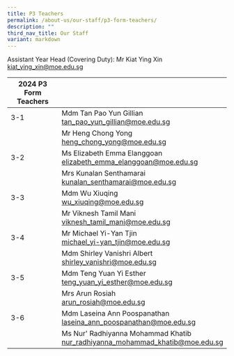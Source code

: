 ```yaml
---
title: P3 Teachers
permalink: /about-us/our-staff/p3-form-teachers/
description: ""
third_nav_title: Our Staff
variant: markdown
---
```

Assistant Year Head (Covering Duty): Mr Kiat Ying Xin
<br>
<a href="mailto:kiat_ying_xin@moe.edu.sg">kiat_ying_xin@moe.edu.sg</a>
<br>

| 2024 P3 Form Teachers | |
| -------- | -------- |
| 3-1    | Mdm Tan Pao Yun Gillian<br> <a href="mailto:tan_pao_yun_gillian@moe.edu.sg">tan_pao_yun_gillian@moe.edu.sg</a>    |   |
|      | Mr Heng Chong Yong     <br> <a href="mailto:heng_chong_yong@moe.edu.sg">heng_chong_yong@moe.edu.sg</a>     |    |
| 3-2    | Ms Elizabeth Emma Elanggoan  <br><a href="mailto:elizabeth_emma_elanggoan@moe.edu.sg">elizabeth_emma_elanggoan@moe.edu.sg</a>    |   |
|     | Mrs Kunalan Senthamarai    <br><a href="mailto:kunalan_senthamarai@moe.edu.sg">kunalan_senthamarai@moe.edu.sg</a>    |   |
| 3-3   | Mdm Wu Xiuqing   <br><a href="mailto:wu_xiuqing@moe.edu.sg">wu_xiuqing@moe.edu.sg</a>   |     |
|      | Mr Viknesh Tamil Mani   <br> <a href="mailto:viknesh_tamil_mani@moe.edu.sg">viknesh_tamil_mani@moe.edu.sg</a>   |      |
| 3-4     | Mr Michael Yi-Yan Tjin    <br> <a href="mailto:michael_yi-yan_tjin@moe.edu.sg">michael_yi-yan_tjin@moe.edu.sg</a>    |      |
|      | Mdm Shirley Vanishri Albert   <br> <a href="mailto:shirley_vanishri@moe.edu.sg">shirley_vanishri@moe.edu.sg</a>     |   |
| 3-5     | Mdm Teng Yuan Yi Esther <br> <a href="mailto:teng_yuan_yi_esther@moe.edu.sg">teng_yuan_yi_esther@moe.edu.sg</a>   |     |
|      | Mrs Arun Rosiah <br> <a href="mailto:Arun_Rosiah@moe.edu.sg">arun_rosiah@moe.edu.sg</a>   |     |
|3-6      | Mdm Laseina Ann Poospanathan   <br> <a href="mailto:laseina_ann_poospanathan@moe.edu.sg">laseina_ann_poospanathan@moe.edu.sg</a>   |     |
|      | Ms Nur' Radhiyanna Mohammad Khatib  <br> <a href="mailto:nur_radhiyanna_mohammad_khatib@moe.edu.sg">nur_radhiyanna_mohammad_khatib@moe.edu.sg</a>  |     |